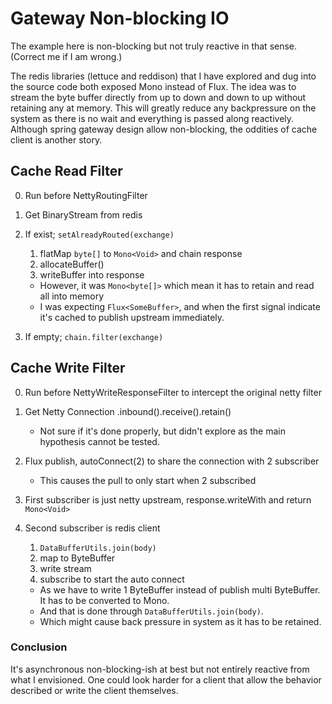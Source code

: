 # Gateway Non-blocking IO

The example here is non-blocking but not truly reactive in that sense. (Correct me if I am wrong.)

The redis libraries (lettuce and reddison) that I have explored and dug into the source code both exposed Mono instead
of Flux. The idea was to stream the byte buffer directly from up to down and down to up without retaining any at memory.
This will greatly reduce any backpressure on the system as there is no wait and everything is passed along reactively.
Although spring gateway design allow non-blocking, the oddities of cache client is another story.

## Cache Read Filter

0. Run before NettyRoutingFilter
1. Get BinaryStream from redis
2. If exist; `setAlreadyRouted(exchange)`
    1. flatMap `byte[]` to `Mono<Void>` and chain response
    2. allocateBuffer()
    3. writeBuffer into response

    * However, it was `Mono<byte[]>` which mean it has to retain and read all into memory
    * I was expecting `Flux<SomeBuffer>`, and when the first signal indicate it's cached to publish upstream
      immediately.
3. If empty; `chain.filter(exchange)`

## Cache Write Filter

0. Run before NettyWriteResponseFilter to intercept the original netty filter
1. Get Netty Connection .inbound().receive().retain()
    * Not sure if it's done properly, but didn't explore as the main hypothesis cannot be tested.
2. Flux publish, autoConnect(2) to share the connection with 2 subscriber
    * This causes the pull to only start when 2 subscribed
3. First subscriber is just netty upstream, response.writeWith and return `Mono<Void>`
4. Second subscriber is redis client
    1. `DataBufferUtils.join(body)`
    2. map to ByteBuffer
    3. write stream
    4. subscribe to start the auto connect

    * As we have to write 1 ByteBuffer instead of publish multi ByteBuffer. It has to be converted to Mono.
    * And that is done through `DataBufferUtils.join(body)`.
    * Which might cause back pressure in system as it has to be retained.

### Conclusion

It's asynchronous non-blocking-ish at best but not entirely reactive from what I envisioned. 
One could look harder for a client that allow the behavior described or write the client themselves.
